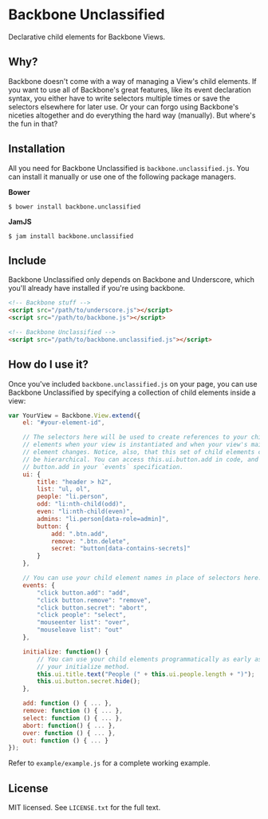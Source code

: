 # Backbone Unclassified

Declarative child elements for Backbone Views.

## Why?

Backbone doesn't come with a way of managing a View's child elements. If you want to use all of Backbone's great features, like its event declaration syntax, you either have to write selectors multiple times or save the selectors elsewhere for later use. Or your can forgo using Backbone's niceties altogether and do everything the hard way (manually). But where's the fun in that?

## Installation

All you need for Backbone Unclassified is `backbone.unclassified.js`. You can install it manually or use one of the following package managers.

**Bower**

```shell
$ bower install backbone.unclassified
```

**JamJS**

```shell
$ jam install backbone.unclassified
```

## Include

Backbone Unclassified only depends on Backbone and Underscore, which you'll already have installed if you're using backbone.

```html
<!-- Backbone stuff -->
<script src="/path/to/underscore.js"></script>
<script src="/path/to/backbone.js"></script>

<!-- Backbone Unclassified -->
<script src="/path/to/backbone.unclassified.js"></script>
```

## How do I use it?

Once you've included `backbone.unclassified.js` on your page, you can use Backbone Unclassified by specifying a collection of child elements inside a view:

```javascript
var YourView = Backbone.View.extend({
    el: "#your-element-id",

    // The selectors here will be used to create references to your child
    // elements when your view is instantiated and when your view's main
    // element changes. Notice, also, that this set of child elements can
    // be hierarchical. You can access this.ui.button.add in code, and
    // button.add in your `events` specification.
    ui: {
        title: "header > h2",
        list: "ul, ol",
        people: "li.person",
        odd: "li:nth-child(odd)",
        even: "li:nth-child(even)",
        admins: "li.person[data-role=admin]",
        button: {
            add: ".btn.add",
            remove: ".btn.delete",
            secret: "button[data-contains-secrets]"
        }
    },

    // You can use your child element names in place of selectors here.
    events: {
        "click button.add": "add",
        "click button.remove": "remove",
        "click button.secret": "abort",
        "click people": "select",
        "mouseenter list": "over",
        "mouseleave list": "out"
    },

    initialize: function() {
        // You can use your child elements programmatically as early as in
        // your initialize method.
        this.ui.title.text("People (" + this.ui.people.length + ")");
        this.ui.button.secret.hide();
    },

    add: function () { ... },
    remove: function () { ... },
    select: function () { ... },
    abort: function() { ... },
    over: function () { ... },
    out: function () { ... }
});
```

Refer to `example/example.js` for a complete working example.

## License

MIT licensed. See `LICENSE.txt` for the full text.
